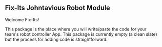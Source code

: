## Fix-Its Johntavious Robot Module

Welcome Fix-Its!

This package is the place where you will write/paste the code for your team's
robot controller App. This package is currently empty (a clean slate) but the
process for adding code is straightforward.
